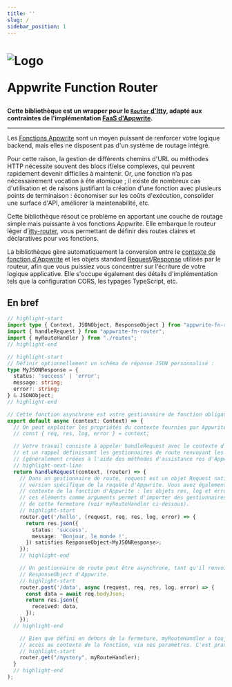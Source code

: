 ```yaml
---
title: ''
slug: /
sidebar_position: 1
---
```


<h1 style={{display: 'flex', alignItems: 'center', gap: '0.5em'}}>
  <img src="/fr/img/afr-logo-maze.png" alt="Logo" style={{height: '2.2em', marginRight: '0.2em', verticalAlign: 'middle'}} />
  <p style={{margin: 0}}>Appwrite Function Router</p>
</h1>

**Cette bibliothèque est un wrapper pour le [`Router` d'Itty](https://itty.dev/itty-router/concepts), adapté aux contraintes de l'implémentation [FaaS d'Appwrite](https://appwrite.io/docs/products/functions/develop).**

---

Les [Fonctions Appwrite](https://appwrite.io/products/functions) sont un moyen puissant de renforcer votre logique backend, mais elles ne disposent pas d'un système de routage intégré.

Pour cette raison, la gestion de différents chemins d'URL ou méthodes HTTP nécessite souvent des blocs if/else complexes, qui peuvent rapidement devenir difficiles à maintenir. Or, une fonction n’a pas nécessairement vocation à ête atomique ; il existe de nombreux cas d'utilisation et de raisons justifiant la création d’une fonction avec plusieurs points de terminaison : économiser sur les coûts d'exécution, consolider une surface d'API, améliorer la maintenabilité, etc.

Cette bibliothèque résout ce problème en apportant une couche de routage simple mais puissante à vos fonctions Appwrite. Elle embarque le routeur léger d’[itty-router](https://itty.dev/itty-router/), vous permettant de définir des routes claires et déclaratives pour vos fonctions.

La bibliothèque gère automatiquement la conversion entre le [contexte de fonction d'Appwrite](https://appwrite.io/docs/products/functions/develop#context-object) et les objets standard [Request](https://developer.mozilla.org/en-US/docs/Web/API/Request/Request)/[Response](https://developer.mozilla.org/en-US/docs/Web/API/Response) utilisés par le routeur, afin que vous puissiez vous concentrer sur l'écriture de votre logique applicative. Elle s'occupe également des détails d'implémentation tels que la configuration CORS, les typages TypeScript, etc.

## En bref

```ts
// highlight-start
import type { Context, JSONObject, ResponseObject } from "appwrite-fn-router"
import { handleRequest } from "appwrite-fn-router";
import { myRouteHandler } from "./routes";
// highlight-end

// highlight-start
// Définir optionnellement un schéma de réponse JSON personnalisé :
type MyJSONResponse = {
  status: 'success' | 'error';
  message: string;
  error?: string;
} & JSONObject;
// highlight-end

// Cette fonction asynchrone est votre gestionnaire de fonction obligatoire standard d'Appwrite :
export default async (context: Context) => {
  // On peut exploiter les propriétés du contexte fournies par Appwrite si nécessaire :
  // const { req, res, log, error } = context;

  // Votre travail consiste à appeler handleRequest avec le contexte d'Appwrite,
  // et un rappel définissant les gestionnaires de route renvoyant les valeurs ResponseObject d'Appwrite
  // (généralement créées à l'aide des méthodes d'assistance res d'Appwrite).
  // highlight-next-line
  return handleRequest(context, (router) => {
    // Dans un gestionnaire de route, request est un objet Request natif, tandis que req est la
    // version spécifique de la requête d'Appwrite. Vous avez également accès au reste du
    // contexte de la fonction d'Appwrite : les objets res, log et error. Avoir tous
    // ces éléments comme arguments permet d'importer des gestionnaires de route définis en dehors
    // de cette fermeture (voir myRouteHandler ci-dessous).
    // highlight-start
    router.get('/hello', (request, req, res, log, error) => {
      return res.json({
        status: 'success',
        message: 'Bonjour, le monde !',
      }) satisfies ResponseObject<MyJSONResponse>;
    });
    // highlight-end

    // Un gestionnaire de route peut être asynchrone, tant qu'il renvoie finalement un
    // ResponseObject d'Appwrite.
    // highlight-start
    router.post('/data', async (request, req, res, log, error) => {
      const data = await req.bodyJson;
      return res.json({
        received: data,
      });
    });
  // highlight-end

    // Bien que défini en dehors de la fermeture, myRouteHandler a toujours
    // accès au contexte de la fonction, via ses paramètres. C'est pratique !
    // highlight-start
    router.get("/mystery", myRouteHandler);
  }
  // highlight-end
);
```

